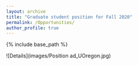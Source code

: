 ```yaml
---
layout: archive
title: "Graduate student position for Fall 2020"
permalink: /Opportunities/
author_profile: true
---
```


{% include base_path %}

![Details](images/Position ad_UOregon.jpg)
